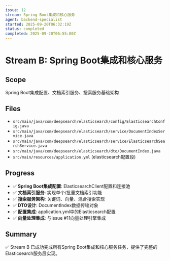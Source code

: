 ```yaml
---
issue: 12
stream: Spring Boot集成和核心服务
agent: backend-specialist
started: 2025-09-20T06:32:19Z
status: completed
completed: 2025-09-20T06:55:00Z
---
```


# Stream B: Spring Boot集成和核心服务

## Scope
Spring Boot集成配置、文档索引服务、搜索服务基础架构

## Files
- `src/main/java/com/deepsearch/elasticsearch/config/ElasticsearchConfig.java`
- `src/main/java/com/deepsearch/elasticsearch/service/DocumentIndexService.java`
- `src/main/java/com/deepsearch/elasticsearch/service/ElasticsearchSearchService.java`
- `src/main/java/com/deepsearch/elasticsearch/dto/DocumentIndex.java`
- `src/main/resources/application.yml` (elasticsearch配置段)

## Progress
- ✅ **Spring Boot集成配置**: ElasticsearchClient配置和连接池
- ✅ **文档索引服务**: 实现单个/批量文档索引功能
- ✅ **搜索服务架构**: 关键词、向量、混合搜索实现
- ✅ **DTO设计**: DocumentIndex数据传输对象
- ✅ **配置集成**: application.yml中的Elasticsearch配置
- ✅ **向量处理集成**: 与Issue #11向量处理引擎集成

## Summary
✅ Stream B 已成功完成所有Spring Boot集成和核心服务任务，提供了完整的Elasticsearch服务层实现。